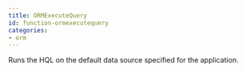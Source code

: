 ```yaml
---
title: ORMExecuteQuery
id: function-ormexecutequery
categories:
- orm
---
```


Runs the HQL on the default data source specified for the application.
